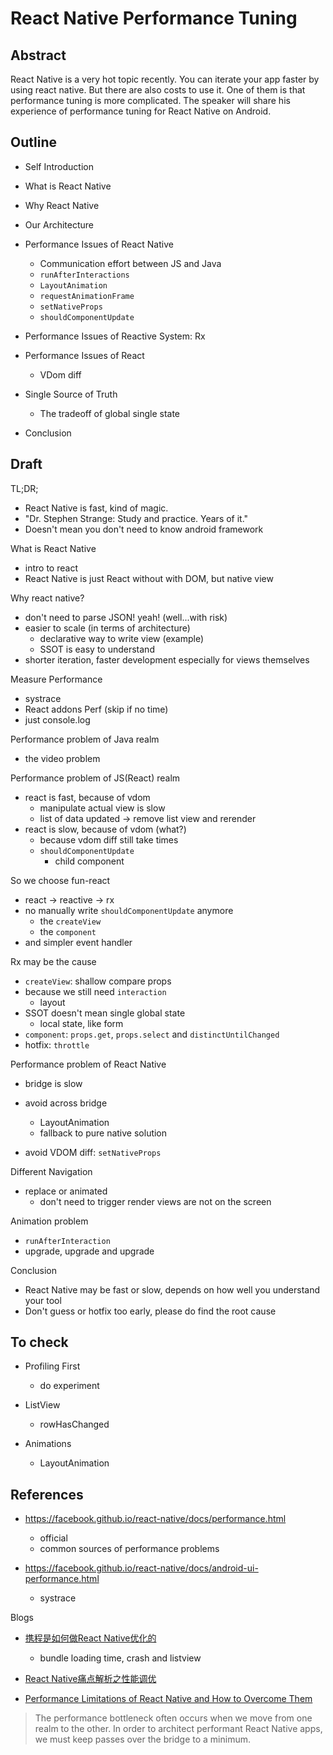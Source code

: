 # React Native Performance Tuning

## Abstract

React Native is a very hot topic recently. You can iterate your app faster by using react native. But there are also costs to use it. One of them is that performance tuning is more complicated. The speaker will share his experience of performance tuning for React Native on Android.

## Outline

- Self Introduction
- What is React Native
- Why React Native
- Our Architecture
- Performance Issues of React Native
    - Communication effort between JS and Java
    - `runAfterInteractions`
    - `LayoutAnimation`
    - `requestAnimationFrame`
    - `setNativeProps`
    - `shouldComponentUpdate`

- Performance Issues of Reactive System: Rx
- Performance Issues of React
    - VDom diff
- Single Source of Truth
    - The tradeoff of global single state
- Conclusion


## Draft

TL;DR;

- React Native is fast, kind of magic.
- "Dr. Stephen Strange: Study and practice. Years of it."
- Doesn't mean you don't need to know android framework

What is React Native

- intro to react
- React Native is just React without with DOM, but native view

Why react native?

- don't need to parse JSON! yeah! (well...with risk)
- easier to scale (in terms of architecture)
	- declarative way to write view (example)
	- SSOT is easy to understand
- shorter iteration, faster development especially for views themselves

Measure Performance

- systrace
- React addons Perf (skip if no time)
- just console.log

Performance problem of Java realm

- the video problem

Performance problem of JS(React) realm

- react is fast, because of vdom
	- manipulate actual view is slow
	- list of data updated -> remove list view and rerender
- react is slow, because of vdom (what?)
	- because vdom diff still take times
	- `shouldComponentUpdate`
		- child component

So we choose fun-react

- react -> reactive -> rx
- no manually write `shouldComponentUpdate` anymore
	- the `createView`
	- the `component`
- and simpler event handler

Rx may be the cause

- `createView`: shallow compare props
- because we still need `interaction`
	- layout
- SSOT doesn't mean single global state
	- local state, like form
- `component`: `props.get`, `props.select` and `distinctUntilChanged`
- hotfix: `throttle`

Performance problem of React Native

- bridge is slow
- avoid across bridge
	- LayoutAnimation
	- fallback to pure native solution

- avoid VDOM diff: `setNativeProps`

Different Navigation

- replace or animated
	- don't need to trigger render views are not on the screen

Animation problem

- `runAfterInteraction`
- upgrade, upgrade and upgrade

Conclusion

- React Native may be fast or slow, depends on how well you understand your tool
- Don't guess or hotfix too early, please do find the root cause


## To check

- Profiling First
	- do experiment

- ListView
	- rowHasChanged

- Animations
	- LayoutAnimation


## References

- <https://facebook.github.io/react-native/docs/performance.html>
	- official
	- common sources of performance problems

- <https://facebook.github.io/react-native/docs/android-ui-performance.html>
	- systrace

Blogs

- [携程是如何做React Native优化的](https://mp.weixin.qq.com/s?__biz=MzA3ODg4MDk0Ng%3D%3D&mid=2651112846&idx=1&sn=840bfcfe4b10c834ff7f7e982da0c0b4)
	- bundle loading time, crash and listview

- [React Native痛点解析之性能调优](http://www.infoq.com/cn/articles/react-native-performance-tuning)

- [Performance Limitations of React Native and How to Overcome Them](https://medium.com/@talkol/performance-limitations-of-react-native-and-how-to-overcome-them-947630d7f440#.lc5kwi8e7)

> The performance bottleneck often occurs when we move from one realm to the other. In order to architect performant React Native apps, we must keep passes over the bridge to a minimum.


